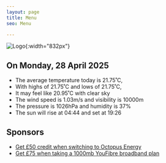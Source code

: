 ```yaml
---
layout: page
title: Menu
seo: Menu

---
```


![Logo](/images/logo.jpg){:width="832px"}

<!-- weather_marker starts -->
## On Monday, 28 April 2025

- The average temperature today is 21.75˚C,
- With highs of 21.75˚C and lows of 21.75˚C,
- It may feel like 20.95˚C with clear sky
- The wind speed is 1.03m/s and visibility is 10000m
- The pressure is 1026hPa and humidity is 37%
- The sun will rise at 04:44 and set at 19:26

<!-- weather_marker ends -->

## Sponsors

- [Get £50 credit when switching to Octopus Energy](https://bit.ly/3oD1nnS)
- [Get £75 when taking a 1000mb YouFibre broadband plan](https://aklam.io/91zWhU?)
